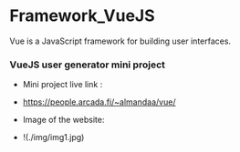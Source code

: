 # Framework_VueJS
 Vue  is a JavaScript framework for building user interfaces.

### VueJS user generator mini project
- Mini project live link :
- https://people.arcada.fi/~almandaa/vue/

- Image of the website: 
- !(./img/img1.jpg)
